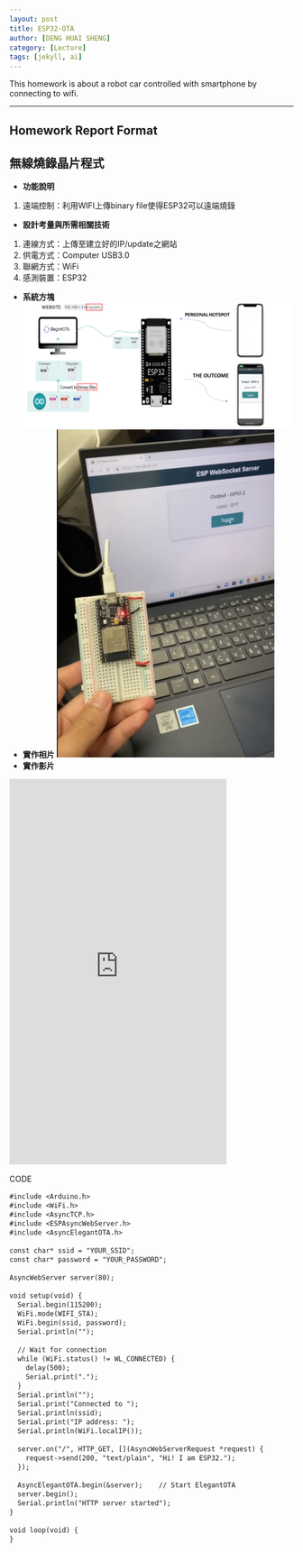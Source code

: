 ```yaml
---
layout: post
title: ESP32-OTA
author: [DENG HUAI SHENG]
category: [Lecture]
tags: [jekyll, ai]
---
```


This homework is about a robot car controlled with smartphone by connecting to wifi.

---
## Homework Report Format 
## 無線燒錄晶片程式
* **功能說明**
1. 遠端控制：利用WIFI上傳binary file使得ESP32可以遠端燒錄
* **設計考量與所需相關技術**
1. 連線方式：上傳至建立好的IP/update之網站
2. 供電方式：Computer USB3.0
3. 聯網方式：WiFi
4. 感測裝置：ESP32
* **系統方塊**
![](https://github.com/DENG0616/MCU-project/blob/main/images/OTA.png?raw=true)
* **實作相片**
![](https://github.com/DENG0616/MCU-project/blob/main/images/OTA2.png?raw=true)
* **實作影片**
<iframe width="385" height="684" src="https://www.youtube.com/embed/Bs0gVWQP4eo" title="ESP32_OTA(Over the Air)" frameborder="0" allow="accelerometer; autoplay; clipboard-write; encrypted-media; gyroscope; picture-in-picture; web-share" allowfullscreen></iframe>

CODE
```
#include <Arduino.h>
#include <WiFi.h>
#include <AsyncTCP.h>
#include <ESPAsyncWebServer.h>
#include <AsyncElegantOTA.h>

const char* ssid = "YOUR_SSID";
const char* password = "YOUR_PASSWORD";

AsyncWebServer server(80);

void setup(void) {
  Serial.begin(115200);
  WiFi.mode(WIFI_STA);
  WiFi.begin(ssid, password);
  Serial.println("");

  // Wait for connection
  while (WiFi.status() != WL_CONNECTED) {
    delay(500);
    Serial.print(".");
  }
  Serial.println("");
  Serial.print("Connected to ");
  Serial.println(ssid);
  Serial.print("IP address: ");
  Serial.println(WiFi.localIP());

  server.on("/", HTTP_GET, [](AsyncWebServerRequest *request) {
    request->send(200, "text/plain", "Hi! I am ESP32.");
  });

  AsyncElegantOTA.begin(&server);    // Start ElegantOTA
  server.begin();
  Serial.println("HTTP server started");
}

void loop(void) {
}  
```
